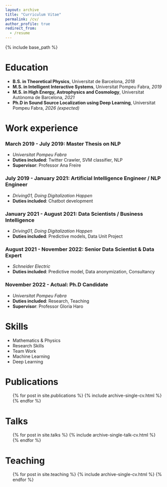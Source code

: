 ```yaml
---
layout: archive
title: "Curriculum Vitae"
permalink: /cv/
author_profile: true
redirect_from:
  - /resume
---
```


{% include base_path %}

# Education

- **B.S. in Theoretical Physics**, Universitat de Barcelona, _2018_
- **M.S. in Intelligent Interactive Systems**, Universitat Pompeu Fabra, _2019_
- **M.S. in High Energy, Astrophysics and Cosmology**, Universitat Autònoma de Barcelona, _2021_
- **Ph.D in Sound Source Localization using Deep Learning**, Universitat Pompeu Fabra, _2026 (expected)_

# Work experience

### March 2019 - July 2019: Master Thesis on NLP

- _Universitat Pompeu Fabra_
- **Duties included**: Twitter Crawler, SVM classifier, NLP
- **Supervisor**: Professor Ana Freire

### July 2019 - January 2021: Artificial Intelligence Engineer / NLP Engineer

- _Driving01, Doing Digitalization Happen_
- **Duties included**: Chatbot development

### January 2021 - August 2021: Data Scientists / Business Intelligence

- _Driving01, Doing Digitalization Happen_
- **Duties included**: Predictive models, Data Unit Project

### August 2021 - November 2022: Senior Data Scientist & Data Expert

- _Schneider Electric_
- **Duties included**: Predictive model, Data anonymization, Consultancy

### November 2022 - Actual: Ph.D Candidate

- _Universitat Pompeu Fabra_
- **Duties included**: Research, Teaching
- **Supervisor**: Professor Gloria Haro

# Skills

- Mathematics & Physics
- Research Skills
- Team Work
- Machine Learning
- Deep Learning

# Publications

  <ul>{% for post in site.publications %}
  {% include archive-single-cv.html %}
  {% endfor %}</ul>

# Talks

  <ul>{% for post in site.talks %}
  {% include archive-single-talk-cv.html %}
  {% endfor %}</ul>

# Teaching

  <ul>{% for post in site.teaching %}
    {% include archive-single-cv.html %}
  {% endfor %}</ul>
